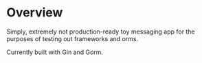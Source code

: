 # Overview

Simply, extremely not production-ready toy messaging app for the purposes of testing out frameworks and orms.

Currently built with Gin and Gorm.